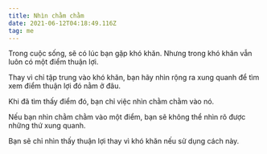 ```yaml
---
title: Nhìn chằm chằm
date: 2021-06-12T04:18:49.116Z
tag: me
---
```

Trong cuộc sống, sẽ có lúc bạn gặp khó khăn. Nhưng trong khó khăn vẫn luôn có một điểm thuận lợi.

Thay vì chỉ tập trung vào khó khăn, bạn hãy nhìn rộng ra xung quanh để tìm xem điểm thuận lợi đó nằm ở đâu.

Khi đã tìm thấy điểm đó, bạn chỉ việc nhìn chằm chằm vào nó.

Nếu bạn nhìn chằm chằm vào một điểm, bạn sẽ không thể nhìn rõ được những thứ xung quanh.

Bạn sẽ chỉ nhìn thấy thuận lợi thay vì khó khăn nếu sử dụng cách này.